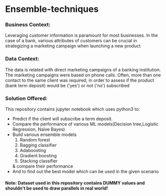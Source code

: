 # Ensemble-techniques
<h3>Business Context:</h3>
<p>Leveraging customer information is paramount for most businesses. In the case of a bank, various attributes of customers can be crucial in strategizing a marketing campaign when launching a new product</p>


<h3>Data Context:</h3>
<p>The data is related with direct marketing campaigns of a banking institution. The marketing campaigns were based on phone calls. Often, more than one contact to the same client was required, in order to assess if the product (bank term deposit) would be ('yes') or not ('no') subscribed</p>

<h3>Solution Offered:</h3>
<p>This repository contains jupyter notebook which uses python3 to:</p>
<ul> 
<li>Predict if the client will subscribe a term deposit.</li>
<li>Compare the performance of various ML models(Decision tree,Logistic Regression, Naïve Bayes)</li>
<li>Build various ensemble models 
<ol>
<li>Random forest</li>
<li>Bagging classifier</li>
<li>Adaboosting</li>
<li>Gradient boosting</li>
<li>Stacking classifier</li>
</ol>
  & compare their performance
</li>
<li>And to find out the best model which can be used in the given scenario</li>
</ul>

<h4>Note: Dataset used in this repository contains DUMMY values and shouldn't be used to draw parallels in real world!</h4>
